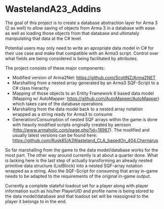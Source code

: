 WastelandA23_Addins
====================

The goal of this project is to create a database abstraction layer for Arma 3 (2 as well) to allow saving of objects from Arma 3 in a database with ease as well as loading those objects from that database and ultimately manipulating that data at the C# level.

Potential users may only need to write an apropriate data model in C# for their use case and make that compatible with an Arma3 script. Control over what fields are being considered is being facilitated by attributes.

The project consists of these major components:
- Modified version of Arma2Net: https://github.com/ScottNZ/Arma2NET
- Marshalling from a nested array generated by an Arma3 SQF-Script to a C# class hierachy 
- Mapping of those objects to an Entity Framework 6 based data model (Mapping w/ AutoMapper: https://github.com/AutoMapper/AutoMapper) which takes care of the database operations
- Marshalling from the data model back to a nested array notation wrapped as a string ready for Arma3 to consume
- Generation/Consumption of nested SQF arrays within the game is done with heavily modified scripts originally created by aeroson (http://www.armaholic.com/page.php?id=18967). The modified and usually latest versions can be found here: https://github.com/Rusk85/A3Wasteland_CLA_basedOn_404.Chernarus


So far marshalling from the game to the data model/database works for the most part. The other way around currently is at about a quarter done. What is lacking here is the last step of actually transforming an already nested primitive data structure (ListBlock) into a nested SQF-array notation wrapped as a string. Also the SQF-Script for consuming that array in-game needs to be adapted to the requirements of the original in-game output.

Currently a complete stateful loadout set for a player along with player information such as his/her PlayerUID and profile name is being stored to the data model/database and that loadout set will be reassigned to the player it belongs to in the end.


